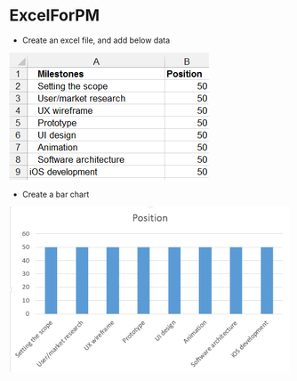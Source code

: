 # ExcelForPM

- Create an excel file, and add below data

![](https://github.com/DavidKou/ExcelForPM/blob/main/images/d1.png)


- Create a bar chart

![](https://github.com/DavidKou/ExcelForPM/blob/main/images/c1.png)

